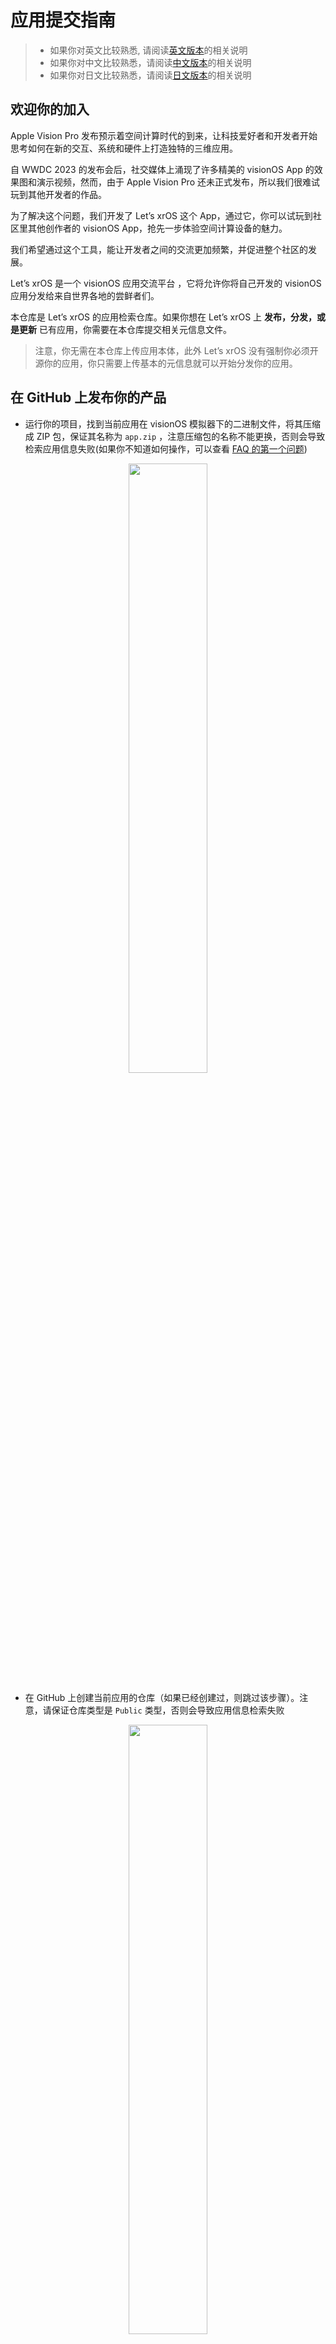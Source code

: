 # 应用提交指南

> * 如果你对英文比较熟悉, 请阅读[英文版本](https://github.com/XRealityZone/XRApps/blob/main/README.md)的相关说明
> * 如果你对中文比较熟悉，请阅读[中文版本](https://github.com/XRealityZone/XRApps/blob/main/README_CN.md)的相关说明
> * 如果你对日文比较熟悉，请阅读[日文版本](https://github.com/XRealityZone/XRApps/blob/main/README_JP.md)的相关说明

## 欢迎你的加入

Apple Vision Pro 发布预示着空间计算时代的到来，让科技爱好者和开发者开始思考如何在新的交互、系统和硬件上打造独特的三维应用。

自 WWDC 2023 的发布会后，社交媒体上涌现了许多精美的 visionOS App 的效果图和演示视频，然而，由于 Apple Vision Pro 还未正式发布，所以我们很难试玩到其他开发者的作品。

为了解决这个问题，我们开发了 Let’s xrOS 这个 App，通过它，你可以试玩到社区里其他创作者的 visionOS App，抢先一步体验空间计算设备的魅力。

我们希望通过这个工具，能让开发者之间的交流更加频繁，并促进整个社区的发展。

Let’s xrOS 是一个 visionOS 应用交流平台 ，它将允许你将自己开发的 visionOS 应用分发给来自世界各地的尝鲜者们。

本仓库是 Let’s xrOS 的应用检索仓库。如果你想在 Let’s xrOS 上 **发布，分发，或是更新** 已有应用，你需要在本仓库提交相关元信息文件。

> 注意，你无需在本仓库上传应用本体，此外 Let’s xrOS  没有强制你必须开源你的应用，你只需要上传基本的元信息就可以开始分发你的应用。

## 在 GitHub 上发布你的产品

- 运行你的项目，找到当前应用在 visionOS 模拟器下的二进制文件，将其压缩成 ZIP 包，保证其名称为 `app.zip` ，注意压缩包的名称不能更换，否则会导致检索应用信息失败(如果你不知道如何操作，可以查看 [FAQ 的第一个问题](https://github.com/XRealityZone/XRApps/blob/main/README_CN.md#faq))

<p align="center">
  <img src="https://github.com/XRealityZone/XRApps/assets/11788119/1faeadfa-2fca-4016-80b5-710622c3a55d" width="50%" height="50%">
</p>


- 在 GitHub 上创建当前应用的仓库（如果已经创建过，则跳过该步骤）。注意，请保证仓库类型是 `Public` 类型，否则会导致应用信息检索失败

<p align="center">
  <img src="https://github.com/XRealityZone/XRApps/assets/11788119/1e6d4e10-9bbf-4951-a832-e54b9cad488a" width="50%" height="50%">
</p>

- 进入该仓库的 `Release` 界面，选择需要发布的 tag 号，并上传压缩包，即之前准备的`app.zip` ，填写相应的 Release 版本名称（推荐此名称与 tag 号保持相同）。

<p align="center">
  <img src="https://github.com/XRealityZone/XRApps/assets/11788119/274944f9-dc0f-4c39-b008-1d9e4135663c" width="50%" height="50%">
</p>


## 提交你的 App 信息到 XReality.Zone 的信息源中

- 对 XReality.Zone 的 [XRApps 仓库](https://github.com/XRealityZone/XRApps) 进行 Fork 操作。

<p align="center">
  <img src="https://github.com/XRealityZone/XRApps/assets/11788119/12e7e8a5-05b3-404b-9416-711638511e0d" width="50%" height="50%">
</p>

- 克隆 Fork 后的仓库到本地并创建新的分支，分支的命名规则为 `app/Your_App’s_Bundle_ID`

<p align="center">
  <img src="https://github.com/XRealityZone/XRApps/assets/11788119/404f8549-3653-4044-b913-faf09cee25a3" width="50%" height="50%">
</p>

- 每个需要在平台上发布的应用，都需要在本仓库下的 `XRApps` 中创建一个文件夹，并在文件夹中包含相关文件。为了防止文件夹名称重复，我们建议你将文件夹命名为具有唯一性质的名字，如 Bundle ID。下面是文件夹的基本结构：

```other
Folder
  - meta.json 
  - info.json
  - icon.png
  - some_photo.png
```

- `meta.json` 用来储存应用的基本元信息，主要被用来标识应用和检索使用。下面是一个示例文件：

```other
{
    "id": "579271a6-b86a-4dae-bbed-f856e830b42d",
    "name": "HelloWorld",
    "icon": "icon.png",
    "version": "1.0.0",
    "repo": "https://github.com/XRealityZone/what-vision-os-can-do",
    "category": "Developer",
    "bundle": "zone.xreality.WhatVisionOSCanDo",
    "featuredImage": "helloworld-feature.png",
    "slogan": "Meet the visionOS",
}
```

以下是对于各字段用法的解释：

| **字段名称**      | **是否必要** | **用途**                                                                                                                                                                          |
| ------------- | -------- | ------------------------------------------------------------------------------------------------------------------------------------------------------------------------------- |
| id            | 必要       | 应用标识，为 UUID 字符串，需自行生成，不能重复；推荐使用 [Online UUID Generator](https://www.uuidgenerator.net/) 的 V4 版本生成 UUID                                                                          |
| name          | 必要       | 应用名称                                                                                                                                                                            |
| icon          | 必要       | 应用图标，推荐大小为512 * 512，自动裁切为圆形，目前还不支持填写图片链接，需要将所有图片存到文件夹中，并在 JSON 文件中使用相对路径调用。                                                                                                     |
| version       | 必要       | 应用当前版本，支持  `A.B` 和 `A.B.C` 两种格式                                                                                                                                                 |
| repo          | 必要       | 应用的 GitHub Repo 地址，用于下载应用，该 Repo 无需包含源代码，但必须完成 [在 GitHub 上发布你的产品](craftdocs://open?blockId=F105C081-C8B4-4D9F-9959-DDB95508E30F&spaceId=23c2d78f-f0b2-a42c-f2cb-f0b2393adf52) 。 |
| category      | 必要       | 应用分类，必须从以下字段中选择：`Play`，`Work`，`Create`， `Develop`                                          |
| bundle        | 必要       | 上传应用的 Bundle ID                                                                                                                                                                 |
| featuredImage | 非必要      | 应用精选图片，推荐大小为 1300*800，如不添加，应用将不会在首页精选区展示，每张图片请控制在 1MB 以内；目前还不支持填写图片链接，需要将所有图片存到文件夹中，并在 JSON 文件中使用相对路径调用。                                                                        |
| slogan        | 非必要      | 应用标语，如果填写了 `featuredImage` 则必须填写该字段                                                                                                                                             |

- `info.json` 用来储存应用基本内容信息，将会被渲染并展示于应用详情页面。下面是一个示例文件：

```other
{
    "author": "Ryan Zhu",
    "description": "Unlock the full potential of your vision with EyeSight, a groundbreaking vision OS app designed to enhance and manage your visual experiences in real-time. EyeSight leverages the most advanced artificial intelligence and machine learning algorithms to analyze and interpret visual data, providing you with a host of functionalities that will redefine the way you see the world.\nKey Features:\nEnhanced Visual Perception: EyeSight uses real-time image processing and computer vision algorithms to optimize the images and videos you see, adjusting contrast, brightness, and sharpness to provide a clearer, more detailed view of your surroundings.\nObject and Text Recognition: EyeSight can identify and categorize objects and text in your field of vision, providing you with relevant information and context about what you are looking at.",
    "developerWebsite": "https://apple.com",
    "images": ["1.png", "2.png", "3.png"]
}
```

以下是对于各字段用法的解释：

| **字段名称**         | **是否必要** | **解释**                                                               |
| ---------------- | -------- | -------------------------------------------------------------------- |
| author           | 必要       | 应用开发者名称                                                              |
| description      | 必要       | 应用简介，可使用转义字符                                                         |
| developerWebsite | 必要       | 开发者网站                                                                |
| images           | 必要       | 应用截图，每张图片请控制在 1MB 以内；目前还不支持填写图片链接，需要将所有图片存到文件夹中，并在 JSON 文件中使用相对路径调用。 |

- 提交 commit 到自己的分支和仓库中，并在自己的仓库中发起向 XRealityZone 仓库的 PR 请求。

<p align="center">
  <img src="https://github.com/XRealityZone/XRApps/assets/11788119/a3c9bfdd-3a44-455b-9c91-72dff117e9fa" width="50%" height="50%">
</p>

<p align="center">
  <img src="https://github.com/XRealityZone/XRApps/assets/11788119/3d45a8ab-2120-4a25-bcdf-6417b505c614" width="50%" height="50%">
</p>

- 等待 XReality.Zone 的工作人员 Review 和 Merge 你的 PR，一旦你的 PR 被合入，就代表你的应用上架到了我们的交流平台。

<p align="center">
  <img src="https://github.com/XRealityZone/XRApps/assets/11788119/cafcd476-ae58-466c-a552-26544e20fc7a" width="50%" height="50%">
</p>

## FAQ

**Q：在哪里能找到当前应用在 visionOS 模拟器下的二进制文件？**

A：获取模拟器版本的二进制文件分为 3 步：

- 点击左上角的 `Run` 按钮或者使用快捷键 `CMD + R` 运行你的 visionOS 程序，确保代码运行的平台为 visionOS 模拟器平台。

<p align="center">
  <img src="https://github.com/XRealityZone/XRApps/assets/11788119/7fac429c-04d0-4a5d-bd26-b1cae603bb79" width="50%" height="50%">
</p>

- 在出现 `Build Succeeded` 的提示框后，展开左侧导航栏里的 `Product` 文件夹，在这个目录下会有一个或多个应用（以 `.app` 为后缀的文件）存在，选择你的 visionOS 应用，右键点击并选择 `Show in Finder`按钮。

<p align="center">
  <img src="https://github.com/XRealityZone/XRApps/assets/11788119/c216a253-1fe3-4873-8dc1-098e63b4173a" width="50%" height="50%">
</p>

- 在此文件夹里的 `.app` 文件，即为当前应用在 visionOS 模拟器下的二进制文件。

**Q: 如何找到仓库里的 Release 界面？**

A: 在仓库首页可以找到 `Release` 区域，点击后即可进入到 `Release` 界面。

<p align="center">
  <img src="https://github.com/XRealityZone/XRApps/assets/11788119/f6dec8ee-cebd-49e3-8e73-482392930444" width="50%" height="50%">
</p>

**Q：如何在自己的仓库里创建 tag**

A：在 `Release` 界面点击 `Choose a tag`，并在下拉列表的文本框里填写版本号，在填写完毕后，点击 `+ Create new tag A.B.C on publish` ，目前支持 `A.B` 和 `A.B.C` 两种格式的版本号，请保持版本号的顺序增长，不要出现倒序的情况。

<p align="center">
  <img src="https://github.com/XRealityZone/XRApps/assets/11788119/5b86c3fb-d4f9-4b03-8147-1aa2b6a2aa0b" width="50%" height="50%">
</p>
